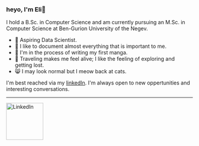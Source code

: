 ### heyo, I'm Eli👋
I hold a B.Sc. in Computer Science and am currently pursuing an M.Sc. in Computer Science at Ben-Gurion University of the Negev.
- 🥼 Aspiring Data Scientist.
- 📃 I like to document almost everything that is important to me.
- 📝 I'm in the process of writing my first manga.
- 🧳 Traveling makes me feel alive; I like the feeling of exploring and getting lost.
- 😸 I may look normal but I meow back at cats.

I'm best reached via my [linkedIn](https://www.linkedin.com/in/ackermaneli/). I'm always open to new oppertunities and interesting conversations.

___
<a href="https://www.linkedin.com/in/ackermaneli/" target="_blank"><img src="https://upload.wikimedia.org/wikipedia/commons/0/01/LinkedIn_Logo.svg" alt="LinkedIn" width="100"/></a>
